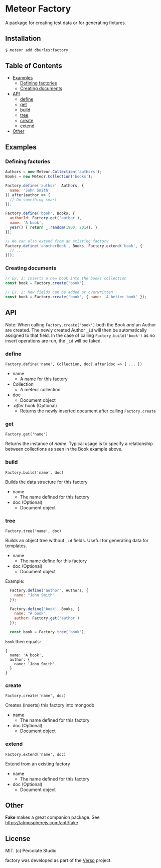 # Meteor Factory

A package for creating test data or for generating fixtures.

## Installation

```sh
$ meteor add dburles:factory
```

## Table of Contents

- [Examples](https://github.com/versolearning/meteor-factory#examples)
  - [Defining factories](https://github.com/versolearning/meteor-factory#defining-factories)
  - [Creating documents](https://github.com/versolearning/meteor-factory#creating-documents)
- [API](https://github.com/versolearning/meteor-factory#api)
  - [define](https://github.com/versolearning/meteor-factory#define)
  - [get](https://github.com/versolearning/meteor-factory#get)
  - [build](https://github.com/versolearning/meteor-factory#build)
  - [tree](https://github.com/versolearning/meteor-factory#tree)
  - [create](https://github.com/versolearning/meteor-factory#create)
  - [extend](https://github.com/versolearning/meteor-factory#extend)
- [Other](https://github.com/versolearning/meteor-factory#)

## Examples

### Defining factories

```javascript
Authors = new Meteor.Collection('authors');
Books = new Meteor.Collection('books');

Factory.define('author', Authors, {
  name: 'John Smith'
}).after(author => {
  // Do something smart
});

Factory.define('book', Books, {
  authorId: Factory.get('author'),
  name: 'A book',
  year() { return _.random(1900, 2014); }
});

// We can also extend from an existing factory
Factory.define('anotherBook', Books, Factory.extend('book', {
  // ...
}));
```

### Creating documents

```javascript
// Ex. 1: Inserts a new book into the books collection
const book = Factory.create('book');

// Ex. 2: New fields can be added or overwritten
const book = Factory.create('book', { name: 'A better book' });
```

## API

Note: When calling `Factory.create('book')` both the Book *and* an Author are created. The newly created Author `_id` will then be automatically assigned to that field. In the case of calling `Factory.build('book')` as no insert operations are run, the `_id` will be faked.

### define

`Factory.define('name', Collection, doc).after(doc => { ... })`

- name
  - A name for this factory
- Collection
  - A meteor collection
- doc
  - Document object
- *.after* hook (Optional)
  - Returns the newly inserted document after calling `Factory.create`

### get

`Factory.get('name')`

Returns the instance of *name*. Typical usage is to specify a relationship between collections as seen in the Book example above.

### build

`Factory.build('name', doc)`

Builds the data structure for this factory

- name
  - The name defined for this factory
- doc (Optional)
  - Document object

### tree

`Factory.tree('name', doc)`

Builds an object tree without `_id` fields. Useful for generating data for templates.

- name
  - The name define for this factory
- doc (Optional)
  - Document object

Example:

```js
  Factory.define('author', Authors, {
    name: "John Smith"
  });

  Factory.define('book', Books, {
    name: "A book",
    author: Factory.get('author')
  });

  const book = Factory.tree('book');
```

`book` then equals:

```
{
  name: 'A book',
  author: {
    name: 'John Smith'
  }
}
```

### create

`Factory.create('name', doc)`

Creates (inserts) this factory into mongodb

- name
  - The name defined for this factory
- doc (Optional)
  - Document object

### extend

`Factory.extend('name', doc)`

Extend from an existing factory

- name
  - The name defined for this factory
- doc (Optional)
  - Document object

## Other

**Fake** makes a great companion package. See https://atmospherejs.com/anti/fake

## License 

MIT. (c) Percolate Studio

factory was developed as part of the [Verso](http://versoapp.com) project.
